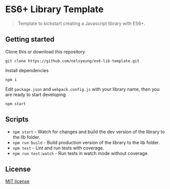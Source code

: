# ES6+ Library Template

> Template to kickstart creating a Javascript library with ES6+.

## Getting started

Clone this or download this repository
```
git clone https://github.com/nelsyeung/es6-lib-template.git
```

Install dependencies
```
npm i
```

Edit `package.json` and `webpack.config.js` with your library name, then you are
ready to start developing
```
npm start
```

## Scripts

- `npm start` - Watch for changes and build the dev version of the library to
  the lib folder.
- `npm run build` - Build production version of the library to the lib folder.
- `npm test` - Lint and run tests with coverage.
- `npm run test:watch` - Run tests in watch mode without coverage.

## License

[MIT license](http://opensource.org/licenses/MIT.php)
